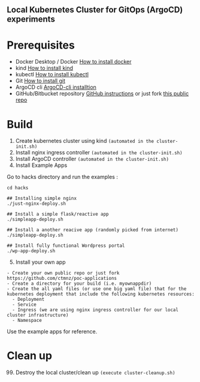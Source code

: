 ## Local Kubernetes Cluster for GitOps (ArgoCD) experiments

# Prerequisites
- Docker Desktop / Docker [How to install docker](https://docs.docker.com/desktop/)
- kind  [How to install kind](https://kind.sigs.k8s.io/docs/user/quick-start/#installation)
- kubectl [How to install kubectl](https://kubernetes.io/docs/tasks/tools/)
- Git  [How to install git](https://git-scm.com/book/en/v2/Getting-Started-Installing-Git)
- ArgoCD cli [ArgoCD-cli installtion](https://argo-cd.readthedocs.io/en/stable/cli_installation/)
- GitHub/Bitbucket repository [GitHub instructions](https://docs.github.com/en/get-started/quickstart/hello-world) or just fork [this public repo](https://github.com/ctmnz/poc-applications) 

# Build
1. Create kubernetes cluster using kind `(automated in the cluster-init.sh)`
2. Install nginx ingress controller `(automated in the cluster-init.sh)`
3. Install ArgoCD controller `(automated in the cluster-init.sh)`
4. Install Example Apps

Go to hacks directory and run the examples :
```
cd hacks

## Installing simple nginx
./just-nginx-deploy.sh

## Install a simple flask/reactive app
./simpleapp-deploy.sh

## Install a another reacive app (randomly picked from internet)
./simpleapp-deploy.sh

## Install fully functional Wordpress portal
./wp-app-deploy.sh

```
5. Install your own app
```
- Create your own public repo or just fork https://github.com/ctmnz/poc-applications
- Create a directory for your build (i.e. myownappdir)
- Create the all yaml files (or use one big yaml file) that for the kubernetes deployment that include the following kubernetes resources:
  - Deployment
  - Service
  - Ingress (we are using nginx ingress controller for our local cluster infrastructure)
  - Namespace

```
Use the example apps for reference.

# Clean up
99. Destroy the local cluster/clean up `(execute cluster-cleanup.sh)`

